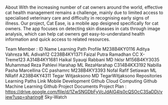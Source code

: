 About
With the increasing number of cat owners around the world, effective cat health management remains a challenge, mainly due to limited access to specialised veterinary care and difficulty in recognising early signs of illness. Our project, Cat Ease, is a mobile app designed specifically for cat owners. The app focuses on detecting skin diseases in cats through image analysis, which can help cat owners get easy-to-understand health information and quick access to related resources.

Team Member :
ID	Name	Learning Path	Profile
M238B4KY0116	Aditya Vahreza	ML	Adivah12
C238B4KY1371	Faizal Putra Ramadhan	CC	X-Treme123
A314B4KY1681	Haikal Syauqi Rabbani	MD	hklsr
M156B4KY3035	Muhammad Reza Pahlevi Harahap	ML	RezaHarahap
C314B4KX3192	Nabilla Pasha Marcellina	CC	pashamrc
M238B4KY3393	Nofal Rafif Setiawan	ML	NRafif
A238B4KY4311	Tegar Witjasksono	MD	TegarWitjaksono
Repositories
Learning Paths	Link
Mobile Development	Github
Cloud Computing	Github
Machine Learning	Github
Project Documents
Project Plan : https://drive.google.com/file/d/1ZwSNGDbFyVcJdAIG4ls0cQSOcC3SaDDj/view?usp=sharing# Sky-Watch
